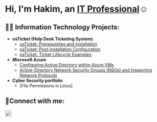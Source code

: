 
<h1>Hi, I'm Hakim, an <a href=https://www.linkedin.com/in/hakim-maolud-17a33ab1/>IT Professional</a>☺</h1>

<h2>👨‍💻 Information Technology Projects:</h2>

- <b>osTicket (Help Desk Ticketing System)</b>
  - [osTicket: Prerequisites and Installation](https://github.com/Hmaolud/osticket-prereqs)
  - [osTicket: Post-Installation Configuration](https://github.com/Hmaolud/post-install-config)
  - [osTicket: Ticket Lifecycle Examples](https://github.com/Hmaolud/ticket-lifestyle.git)
- <b>Microsoft Azure</b>
  - [Configuring Active Directory within Azure VMs](https://github.com/Hmaolud/config-AD.git)
  - [Active-Directory Network Security Groups (NSGs) and Inspecting Network Protocols](https://github.com/Hmaolud/azure-network-protocols.git)
- <b>Cyber Security portfolio</b>
  - [File Permissions in Linux]
<h2>🤳Connect with me:</h2>


[<img align="left" alt="Josh | LinkedIn" width="22px" src="https://cdn.jsdelivr.net/npm/simple-icons@v3/icons/linkedin.svg" />][linkedin]



[linkedin]: https://linkedin.com/in/hakim-maolud-17a33ab1/
